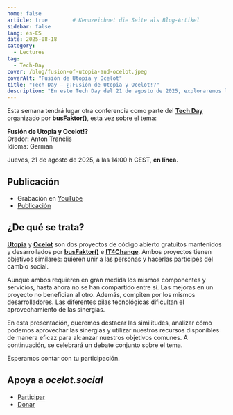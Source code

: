 ```yaml
---
home: false
article: true        # Kennzeichnet die Seite als Blog-Artikel
sidebar: false
lang: es-ES
date: 2025-08-18
category:
  - Lectures
tag:
  - Tech-Day
cover: /blog/fusion-of-utopia-and-ocelot.jpeg
coverAlt: "Fusión de Utopia y Ocelot"
title: "Tech-Day – ¿¡Fusión de Utopia y Ocelot!?"
description: "En este Tech Day del 21 de agosto de 2025, exploraremos la cuestión de si Utopia Map y ocelot.social pueden unirse. Esperamos contar con tu participación."
---
```


Esta semana tendrá lugar otra conferencia como parte del [**Tech Day**](https://www.busfaktor.org/de/projekte/tech-day) organizado por [**busFaktor()**](https://www.busfaktor.org/de), esta vez sobre el tema:

**Fusión de Utopia y Ocelot!?**  
Orador: Anton Tranelis  
Idioma: German

Jueves, 21 de agosto de 2025, a las 14:00 h CEST, **en línea**.

## Publicación

- Grabación en [YouTube](https://www.youtube.com/watch?v=NI-nAeYkmQk&list=PL5Xhli7oRz_UvRSDp61oTloWM0fc5e8Yy)
- [Publicación](https://hack.utopia-lab.org/s/vYs1BNmFi)

## ¿De qué se trata?

[**Utopia**](https://utopia-map.org/) y [**Ocelot**](https://ocelot.social/en/) son dos proyectos de código abierto gratuitos mantenidos y desarrollados por [**busFaktor()**](https://www.busfaktor.org/de) e [**IT4Change**](https://it4c.dev/).
Ambos proyectos tienen objetivos similares: quieren unir a las personas y hacerlas partícipes del cambio social.

Aunque ambos requieren en gran medida los mismos componentes y servicios, hasta ahora no se han compartido entre sí. Las mejoras en un proyecto no benefician al otro. Además, compiten por los mismos desarrolladores.
Las diferentes pilas tecnológicas dificultan el aprovechamiento de las sinergias.

En esta presentación, queremos destacar las similitudes, analizar cómo podemos aprovechar las sinergias y utilizar nuestros recursos disponibles de manera eficaz para alcanzar nuestros objetivos comunes.
A continuación, se celebrará un debate conjunto sobre el tema.

Esperamos contar con tu participación.

## Apoya a *ocelot.social*

- [Participar](/es/contribute/)
- [Donar](/es/donate/)
